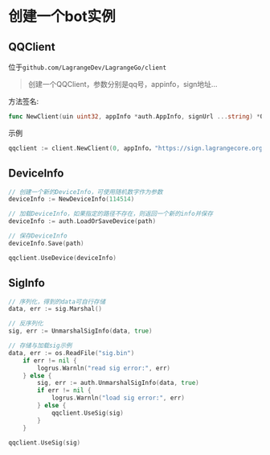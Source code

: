 # 创建一个bot实例

## QQClient

位于`github.com/LagrangeDev/LagrangeGo/client`

> 创建一个QQClient，参数分别是qq号，appinfo，sign地址...

方法签名:

```go
func NewClient(uin uint32, appInfo *auth.AppInfo, signUrl ...string) *QQClient
```

示例

```go
qqclient := client.NewClient(0, appInfo，"https://sign.lagrangecore.org/api/sign/25765")
```

## DeviceInfo

```go
// 创建一个新的DeviceInfo，可使用随机数字作为参数
deviceInfo := NewDeviceInfo(114514)
```

```go
// 加载DeviceInfo，如果指定的路径不存在，则返回一个新的info并保存
deviceInfo := auth.LoadOrSaveDevice(path)

// 保存DeviceInfo
deviceInfo.Save(path)
```

```go
qqclient.UseDevice(deviceInfo)
```

## SigInfo

```go
// 序列化，得到的data可自行存储
data, err := sig.Marshal()

// 反序列化
sig, err := UnmarshalSigInfo(data, true)
```

```go
// 存储与加载sig示例
data, err := os.ReadFile("sig.bin")
	if err != nil {
		logrus.Warnln("read sig error:", err)
	} else {
		sig, err := auth.UnmarshalSigInfo(data, true)
		if err != nil {
			logrus.Warnln("load sig error:", err)
		} else {
			qqclient.UseSig(sig)
		}
	}
```

```go
qqclient.UseSig(sig)
```
